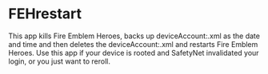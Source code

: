 # FEHrestart
This app kills Fire Emblem Heroes, backs up deviceAccount:.xml as the date and time and then deletes the deviceAccount:.xml and restarts Fire Emblem Heroes. 
Use this app if your device is rooted and SafetyNet invalidated your login, or you just want to reroll.